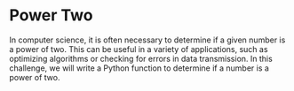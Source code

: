 # Power Two

In computer science, it is often necessary to determine if a given number is a power of two. This can be useful in a variety of applications, such as optimizing algorithms or checking for errors in data transmission. In this challenge, we will write a Python function to determine if a number is a power of two.

